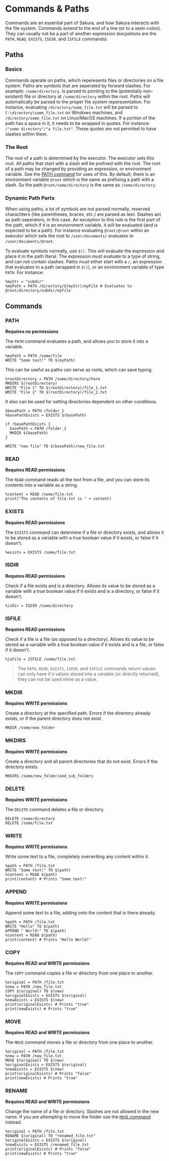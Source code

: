 # Commands & Paths

Commands are an essential part of Sakura, and how Sakura interacts with the file system. Commands extend to the end of a line (or to a semi-colon). They can usually not be a part of another expression (excpetions are the `PATH`, `READ`, `EXISTS`, `ISDIR`, and `ISFILE` commands). 

## Paths

### Basics

Commands operate on paths, which reperesents files or directories on a file system. Paths are symbols that are seperated by forward slashes. For example: `/some/directory`. Is parsed to pointing to the (potentially non-existent) file or directory at `/some/directory` within the root. Paths will automatically be parsed to the proper file system reperesentation. For instance, evaluating `/directory/some_file.txt` will be parsed to `C:\directory\some_file.txt` on Windows machines, and `/directory/some_file.txt` on Linux/MacOS machines. If a portion of the path has a space in it, it needs to be wrapped in quotes. For instance: `/"some directory"/"a file.txt"`. These quotes are not permited to have slashes within them.

### The Root

The root of a path is determined by the executor. The executor sets this root. All paths that start with a slash will be prefixed with the root. The root of a path may be changed by providing an expression, or environment variable. See the [PATH command](#PATH) for uses of this. By default, there is an environment variable `@root` which is the same as prefixing a path with a slash. So the path `@root/some/directory` is the same as `/some/directory`.

### Dynamic Path Parts

When using paths, a lot of symbols are not parsed normally, reserved charachters (like parentheses, braces, etc.) are parsed as text. Slashes act as path seperators, in this case. An exception to this rule is the first part of the path, which if it is an enviornment variable, it will be evaluated (and is expected to be a path). For instance evaluating `@root/@root` within an executor which sets the root to `/user/documents/` evaluates to `/user/documents/@root`.

To evaluate symbols normally, use `$()`. This will evaluate the expression and place it in the path literal. The expression must evaluate to a type of string, and can not contain slashes. Paths must either start with a `/`, an expression that evaluates to a path (wrapped in `$()`), or an environment variable of type `PATH`. For instance:

```ska
%myStr = "subdir"
%myPath = PATH /directory/$(myStr)/myFile # Evaluates to @root/directory/subdir/myFile
```

## Commands

### PATH

**Requires no permissions**

The `PATH` command evaluates a path, and allows you to store it into a variable.

```ska
%myPath = PATH /some/file
WRITE "Some text!" TO $(myPath)
```

This can be useful as paths can serve as roots, which can save typing.

```ska
%rootDirectory = PATH /some/directory/here
MKDIRS $(rootDirectory)
WRITE "File 1" TO $(rootDirectory)/file_1.txt
WRITE "File 2" TO $(rootDirectory)/file_2.txt 
```

It also can be used for setting directories dependent on other conditions.

```ska
$basePath = PATH /folder_1
%basePathExists = EXISTS $(basePath)

if !basePathExists {
  basePath = PATH /folder_2
  MKDIR $(basePath)
}

WRITE "new file" TO $(basePath)/new_file.txt
```

### READ

**Requires READ permissions**

The `READ` command reads all the text from a file, and you can store its contents into a variable as a string.

```ska
%content = READ /some/file.txt
print("The contents of file.txt is " + content)
```

### EXISTS

**Requires READ permissions**

The `EXISTS` command can determine if a file or directory exists, and allows it to be stored as a variable with a true boolean value if it exists, or false if it doesn't.

```ska
%exists = EXISTS /some/file.txt
```

### ISDIR

**Requires READ permissions**

Check if a file exists and is a directory. Allows its value to be stored as a variable with a true boolean value if it exists and is a directory, or false if it doesn't.

```ska
%isDir = ISDIR /some/directory
```

### ISFILE

**Requires READ permissions**

Check if a file is a file (as opposed to a directory). Allows its value to be stored as a variable with a true boolean value if it exists and is a file, or false if it doesn't.

```ska
%isFile = ISFILE /some/file.txt
```

> The `PATH`, `READ`, `EXISTS`, `ISDIR`, and `ISFILE` commands return values can only have it's values stored into a variable (or directly returned), they can not be used inline as a value.

### MKDIR

**Requires WRITE permissions**

Create a directory at the specified path. Errors if the directory already exists, or if the parent directory does not exist.

```ska
MKDIR /some/new_folder
```

### MKDIRS

**Requires WRITE permissions**

Create a directory and all parent directories that do not exist. Errors if the directory exists.

```ska
MKDIRS /some/new_folder/and_sub_folders
```

### DELETE

**Requires WRITE permissions**

The `DELETE` command deletes a file or directory.

```ska
DELETE /some/directory
DELETE /some/file.txt
```

### WRITE

**Requires WRITE permissions**

Write some text to a file, completely overwriting any content within it.

```ska
%path = PATH /file.txt
WRITE "Some text!" TO $(path)
%content = READ $(path)
print(content) # Prints "Some text!"
```

### APPEND

**Requires WRITE permissions**

Append some text to a file, adding onto the content that is there already.

```ska
%path = PATH /file.txt
WRITE "Hello" TO $(path)
APPEND " World!" TO $(path)
%content = READ $(path)
print(content) # Prints "Hello World!"
```

### COPY

**Requires READ and WRITE permissions**

The `COPY` command copies a file or directory from one place to another.

```ska
%original = PATH /file.txt
%new = PATH /new_file.txt
COPY $(original) TO $(new)
%originalExists = EXISTS $(original)
%newExists = EXISTS $(new)
print(originalExists) # Prints "true"
print(newExists) # Prints "true"
```

### MOVE

**Requires READ and WRITE permissions**

The `MOVE` command moves a file or directory from one place to another.

```ska
%original = PATH /file.txt
%new = PATH /new_file.txt
MOVE $(original) TO $(new)
%originalExists = EXISTS $(original)
%newExists = EXISTS $(new)
print(originalExists) # Prints "false"
print(newExists) # Prints "true"
```

### RENAME

**Requires READ and WRITE permissions**

Change the name of a file or directory. Slashes are not allowed in the new name. If you are attempting to move the folder use the [`MOVE` command](#move) instead.

```ska
%original = PATH /file.txt
RENAME $(original) TO "renamed_file.txt"
%originalExists = EXISTS $(original)
%newExists = EXISTS /renamed_file.txt
print(originalExists) # Prints "false"
print(newExists) # Prints "true"
```
